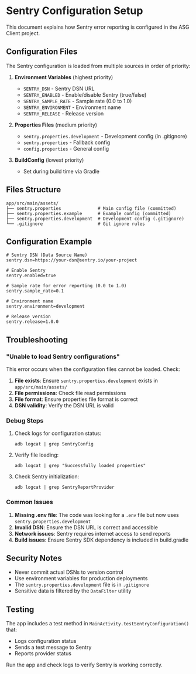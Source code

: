 # Sentry Configuration Setup

This document explains how Sentry error reporting is configured in the ASG Client project.

## Configuration Files

The Sentry configuration is loaded from multiple sources in order of priority:

1. **Environment Variables** (highest priority)
   - `SENTRY_DSN` - Sentry DSN URL
   - `SENTRY_ENABLED` - Enable/disable Sentry (true/false)
   - `SENTRY_SAMPLE_RATE` - Sample rate (0.0 to 1.0)
   - `SENTRY_ENVIRONMENT` - Environment name
   - `SENTRY_RELEASE` - Release version

2. **Properties Files** (medium priority)
   - `sentry.properties.development` - Development config (in .gitignore)
   - `sentry.properties` - Fallback config
   - `config.properties` - General config

3. **BuildConfig** (lowest priority)
   - Set during build time via Gradle

## Files Structure

```
app/src/main/assets/
├── sentry.properties              # Main config file (committed)
├── sentry.properties.example      # Example config (committed)
├── sentry.properties.development  # Development config (.gitignore)
└── .gitignore                     # Git ignore rules
```

## Configuration Example

```properties
# Sentry DSN (Data Source Name)
sentry.dsn=https://your-dsn@sentry.io/your-project

# Enable Sentry
sentry.enabled=true

# Sample rate for error reporting (0.0 to 1.0)
sentry.sample_rate=0.1

# Environment name
sentry.environment=development

# Release version
sentry.release=1.0.0
```

## Troubleshooting

### "Unable to load Sentry configurations"

This error occurs when the configuration files cannot be loaded. Check:

1. **File exists**: Ensure `sentry.properties.development` exists in `app/src/main/assets/`
2. **File permissions**: Check file read permissions
3. **File format**: Ensure properties file format is correct
4. **DSN validity**: Verify the DSN URL is valid

### Debug Steps

1. Check logs for configuration status:

   ```
   adb logcat | grep SentryConfig
   ```

2. Verify file loading:

   ```
   adb logcat | grep "Successfully loaded properties"
   ```

3. Check Sentry initialization:
   ```
   adb logcat | grep SentryReportProvider
   ```

### Common Issues

1. **Missing .env file**: The code was looking for a `.env` file but now uses `sentry.properties.development`
2. **Invalid DSN**: Ensure the DSN URL is correct and accessible
3. **Network issues**: Sentry requires internet access to send reports
4. **Build issues**: Ensure Sentry SDK dependency is included in build.gradle

## Security Notes

- Never commit actual DSNs to version control
- Use environment variables for production deployments
- The `sentry.properties.development` file is in `.gitignore`
- Sensitive data is filtered by the `DataFilter` utility

## Testing

The app includes a test method in `MainActivity.testSentryConfiguration()` that:

- Logs configuration status
- Sends a test message to Sentry
- Reports provider status

Run the app and check logs to verify Sentry is working correctly.
